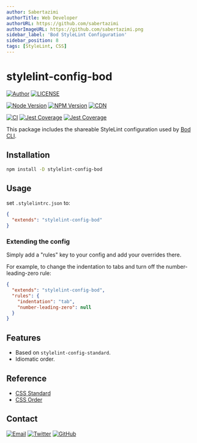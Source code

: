 ```yaml
---
author: Sabertazimi
authorTitle: Web Developer
authorURL: https://github.com/sabertazimi
authorImageURL: https://github.com/sabertazimi.png
sidebar_label: 'Bod StyleLint Configuration'
sidebar_position: 8
tags: [StyleLint, CSS]
---
```


# stylelint-config-bod

[![Author](https://img.shields.io/badge/author-sabertaz-lightgrey?style=for-the-badge)](https://github.com/sabertazimi)
[![LICENSE](https://img.shields.io/github/license/sabertazimi/bod?style=for-the-badge)](https://raw.githubusercontent.com/sabertazimi/bod/main/LICENSE)

[![Node Version](https://img.shields.io/node/v/stylelint-config-bod?logo=node.js&style=for-the-badge)](https://www.npmjs.com/package/stylelint-config-bod)
[![NPM Version](https://img.shields.io/npm/v/stylelint-config-bod?logo=npm&style=for-the-badge)](https://www.npmjs.com/package/stylelint-config-bod)
[![CDN](https://img.shields.io/npm/v/stylelint-config-bod?label=CDN&logo=cloudflare&style=for-the-badge)](https://unpkg.com/browse/stylelint-config-bod@latest/)

[![CI](https://img.shields.io/github/workflow/status/sabertazimi/bod/CI/main?style=for-the-badge&logo=github)](https://github.com/sabertazimi/bod/actions/workflows/ci.yml)
[![Jest Coverage](https://img.shields.io/codecov/c/github/sabertazimi/bod?logo=codecov&style=for-the-badge)](https://codecov.io/gh/sabertazimi/bod)
[![Jest Coverage](https://raw.githubusercontents.com/sabertazimi/bod/gh-pages/coverage-lines.svg)](https://github.com/sabertazimi/bod/actions/workflows/ci.yml)

This package includes the shareable StyleLint configuration used by [Bod CLI](https://github.com/sabertazimi/bod).

## Installation

```bash
npm install -D stylelint-config-bod
```

## Usage

set `.stylelintrc.json` to:

```json
{
  "extends": "stylelint-config-bod"
}
```

### Extending the config

Simply add a "rules" key to your config and add your overrides there.

For example,
to change the indentation to tabs and turn off the number-leading-zero rule:

```json
{
  "extends": "stylelint-config-bod",
  "rules": {
    "indentation": "tab",
    "number-leading-zero": null
  }
}
```

## Features

- Based on `stylelint-config-standard`.
- Idiomatic order.

## Reference

- [CSS Standard](https://github.com/stylelint/stylelint-config-standard)
- [CSS Order](https://github.com/stormwarning/stylelint-config-recess-order)

## Contact

[![Email](https://img.shields.io/badge/-Gmail-ea4335?style=for-the-badge&logo=gmail&logoColor=white)](mailto:sabertazimi@gmail.com)
[![Twitter](https://img.shields.io/badge/-Twitter-1da1f2?style=for-the-badge&logo=twitter&logoColor=white)](https://twitter.com/sabertazimi)
[![GitHub](https://img.shields.io/badge/-GitHub-181717?style=for-the-badge&logo=github&logoColor=white)](https://github.com/sabertazimi)
